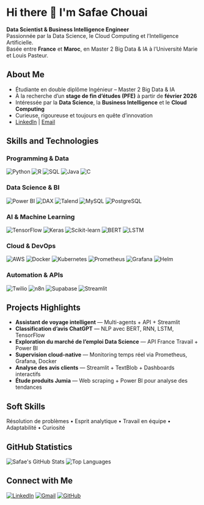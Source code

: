 # Hi there 👋 I'm Safae Chouai  

**Data Scientist & Business Intelligence Engineer**  
Passionnée par la Data Science, le Cloud Computing et l’Intelligence Artificielle.  
Basée entre **France** et **Maroc**, en Master 2 Big Data & IA à l’Université Marie et Louis Pasteur.  

## About Me

- Étudiante en double diplôme Ingénieur – Master 2 Big Data & IA  
- À la recherche d’un **stage de fin d’études (PFE)** à partir de **février 2026**  
- Intéressée par la **Data Science**, la **Business Intelligence** et le **Cloud Computing**  
- Curieuse, rigoureuse et toujours en quête d’innovation  
- [LinkedIn](https://linkedin.com/in/safae-chouai) | [Email](mailto:chouaisafae3@gmail.com)
## Skills and Technologies

### Programming & Data
![Python](https://img.shields.io/badge/Python-3776AB?style=flat-square&logo=python&logoColor=white)
![R](https://img.shields.io/badge/R-276DC3?style=flat-square&logo=r&logoColor=white)
![SQL](https://img.shields.io/badge/SQL-336791?style=flat-square&logo=sql&logoColor=white)
![Java](https://img.shields.io/badge/Java-007396?style=flat-square&logo=java&logoColor=white)
![C](https://img.shields.io/badge/C-00599C?style=flat-square&logo=c&logoColor=white)

### Data Science & BI
![Power BI](https://img.shields.io/badge/PowerBI-F2C811?style=flat-square&logo=powerbi&logoColor=black)
![DAX](https://img.shields.io/badge/DAX-4479A1?style=flat-square&logo=microsoft&logoColor=white)
![Talend](https://img.shields.io/badge/Talend-FF6F00?style=flat-square&logo=talend&logoColor=white)
![MySQL](https://img.shields.io/badge/MySQL-4479A1?style=flat-square&logo=mysql&logoColor=white)
![PostgreSQL](https://img.shields.io/badge/PostgreSQL-336791?style=flat-square&logo=postgresql&logoColor=white)

### AI & Machine Learning
![TensorFlow](https://img.shields.io/badge/TensorFlow-FF6F00?style=flat-square&logo=tensorflow&logoColor=white)
![Keras](https://img.shields.io/badge/Keras-D00000?style=flat-square&logo=keras&logoColor=white)
![Scikit-learn](https://img.shields.io/badge/ScikitLearn-F7931E?style=flat-square&logo=scikitlearn&logoColor=white)
![BERT](https://img.shields.io/badge/BERT-121D33?style=flat-square&logo=bert&logoColor=white)
![LSTM](https://img.shields.io/badge/LSTM-007ACC?style=flat-square&logo=lstm&logoColor=white)

### Cloud & DevOps
![AWS](https://img.shields.io/badge/AWS-FF9900?style=flat-square&logo=amazonaws&logoColor=white)
![Docker](https://img.shields.io/badge/Docker-2496ED?style=flat-square&logo=docker&logoColor=white)
![Kubernetes](https://img.shields.io/badge/Kubernetes-326CE5?style=flat-square&logo=kubernetes&logoColor=white)
![Prometheus](https://img.shields.io/badge/Prometheus-E6522C?style=flat-square&logo=prometheus&logoColor=white)
![Grafana](https://img.shields.io/badge/Grafana-F46800?style=flat-square&logo=grafana&logoColor=white)
![Helm](https://img.shields.io/badge/Helm-0F1689?style=flat-square&logo=helm&logoColor=white)

### Automation & APIs
![Twilio](https://img.shields.io/badge/Twilio-F22F46?style=flat-square&logo=twilio&logoColor=white)
![n8n](https://img.shields.io/badge/n8n-EA4B8B?style=flat-square&logo=n8n&logoColor=white)
![Supabase](https://img.shields.io/badge/Supabase-3ECF8E?style=flat-square&logo=supabase&logoColor=white)
![Streamlit](https://img.shields.io/badge/Streamlit-FF4B4B?style=flat-square&logo=streamlit&logoColor=white)

## Projects Highlights

- **Assistant de voyage intelligent** — Multi-agents + API + Streamlit  
- **Classification d’avis ChatGPT** — NLP avec BERT, RNN, LSTM, TensorFlow  
- **Exploration du marché de l’emploi Data Science** — API France Travail + Power BI  
- **Supervision cloud-native** — Monitoring temps réel via Prometheus, Grafana, Docker  
- **Analyse des avis clients** — Streamlit + TextBlob + Dashboards interactifs  
- **Étude produits Jumia** — Web scraping + Power BI pour analyse des tendances  


## Soft Skills
Résolution de problèmes • Esprit analytique • Travail en équipe • Adaptabilité • Curiosité

## GitHub Statistics

![Safae's GitHub Stats](https://github-readme-stats.vercel.app/api?username=safaechouai&show_icons=true&theme=radical)
![Top Languages](https://github-readme-stats.vercel.app/api/top-langs/?username=safaechouai&layout=compact&theme=radical)

## Connect with Me

[![LinkedIn](https://img.shields.io/badge/LinkedIn-0A66C2?style=flat-square&logo=linkedin&logoColor=white)](https://linkedin.com/in/safae-chouai)
[![Gmail](https://img.shields.io/badge/Email-D14836?style=flat-square&logo=gmail&logoColor=white)](mailto:chouaisafae3@gmail.com)
[![GitHub](https://img.shields.io/badge/GitHub-171515?style=flat-square&logo=github&logoColor=white)](https://github.com/safaechouai)
